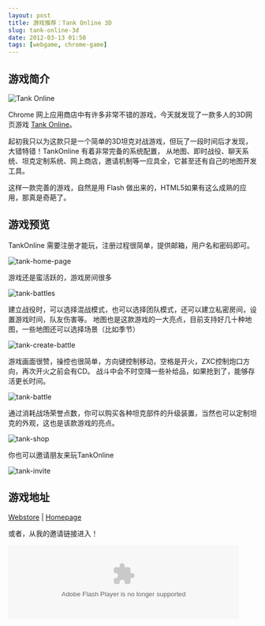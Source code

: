 ```yaml
---
layout: post
title: 游戏推荐：Tank Online 3D
slug: tank-online-3d
date: 2012-03-13 01:50
tags: [webgame, chrome-game]
---
```


游戏简介
------------

![Tank Online](http://forum.tankionline.com/templates/default/images/logo.gif) 

Chrome 网上应用商店中有许多非常不错的游戏，今天就发现了一款多人的3D网页游戏 [Tank Online][to]。


起初我只以为这款只是一个简单的3D坦克对战游戏，但玩了一段时间后才发现，大错特错！TankOnline 有着非常完备的系统配置，
从地图、即时战役、聊天系统、坦克定制系统、网上商店，邀请机制等一应具全，它甚至还有自己的地图开发工具。

这样一款完善的游戏，自然是用 Flash 做出来的，HTML5如果有这么成熟的应用，那真是奇葩了。

游戏预览
------------

TankOnline 需要注册才能玩，注册过程很简单，提供邮箱，用户名和密码即可。

![tank-home-page](http://pic.yupoo.com/greatghoul_v/BOiRFuWT/hVk3z.png)

游戏还是蛮活跃的，游戏房间很多

![tank-battles](http://pic.yupoo.com/greatghoul_v/BOiRj0G2/YKmpt.png)

建立战役时，可以选择混战模式，也可以选择团队模式，还可以建立私密房间，设置游戏时间，队友伤害等。
地图也是这款游戏的一大亮点，目前支持好几十种地图，一些地图还可以选择场景（比如季节）

![tank-create-battle](http://pic.yupoo.com/greatghoul_v/BOiRpJFg/dqZa3.png)

游戏画面很赞，操控也很简单，方向键控制移动，空格是开火，ZXC控制炮口方向，再次开火之前会有CD。
战斗中会不时空降一些补给品，如果抢到了，能够存活更长时间。

![tank-battle](http://pic.yupoo.com/greatghoul_v/BOiRcQV8/gZJqO.png)

通过消耗战场荣誉点数，你可以购买各种坦克部件的升级装置，当然也可以定制坦克的外观，这也是该款游戏的亮点。

![tank-shop](http://pic.yupoo.com/greatghoul_v/BOiRTi3E/136wYT.png)

你也可以邀请朋友来玩TankOnline

![tank-invite](http://pic.yupoo.com/greatghoul_v/BOiRMkET/LNfOp.png)

游戏地址
-----------

[Webstore][1] | [Homepage][to]

或者，从我的邀请链接进入！

<object width="468" height="120"><param name="movie" value="http://s1.tankionline.com/tankiref.swf"></param><param name="flashvars" value="hash=262c6a5fd&server=s1.tankionline.com"/><embed src="http://s1.tankionline.com/tankiref.swf" type="application/x-shockwave-flash" width="468" heihgt="120" flashvars="hash=262c6a5fd&server=s1.tankionline.com"></embed></object>

[to]: http://tankionline.com/en/
[1]: https://chrome.google.com/webstore/detail/chnamgoimgnbgkabfjkikldbfdhhfhdo?utm_source=chrome-ntp-icon
